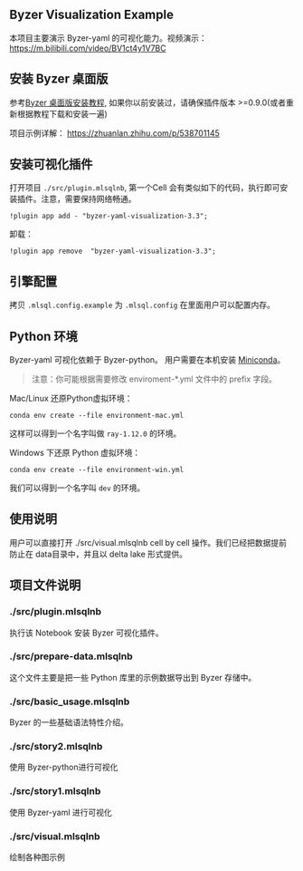 ## Byzer Visualization Example

本项目主要演示 Byzer-yaml 的可视化能力。视频演示： https://m.bilibili.com/video/BV1ct4y1V7BC

## 安装 Byzer 桌面版


参考[Byzer 桌面版安装教程](https://zhuanlan.zhihu.com/p/603399058), 如果你以前安装过，请确保插件版本 >=0.9.0(或者重新根据教程下载和安装一遍)

项目示例详解： https://zhuanlan.zhihu.com/p/538701145


## 安装可视化插件

打开项目 `./src/plugin.mlsqlnb`, 第一个Cell 会有类似如下的代码，执行即可安装插件。注意，需要保持网络畅通。


```
!plugin app add - "byzer-yaml-visualization-3.3"; 
```

卸载：

```
!plugin app remove  "byzer-yaml-visualization-3.3";
```

## 引擎配置

拷贝 `.mlsql.config.example` 为 `.mlsql.config` 在里面用户可以配置内存。

## Python 环境

Byzer-yaml 可视化依赖于 Byzer-python。 用户需要在本机安装 [Miniconda](https://docs.conda.io/en/latest/miniconda.html)。

> 注意：你可能根据需要修改 enviroment-*.yml 文件中的 prefix 字段。

Mac/Linux 还原Python虚拟环境：

```
conda env create --file environment-mac.yml
```

这样可以得到一个名字叫做 `ray-1.12.0` 的环境。


Windows 下还原 Python 虚拟环境：

```
conda env create --file environment-win.yml
```
我们可以得到一个名字叫 `dev` 的环境。

## 使用说明

用户可以直接打开 ./src/visual.mlsqlnb cell by cell 操作。我们已经把数据提前防止在 data目录中，并且以 delta lake 形式提供。


## 项目文件说明


### ./src/plugin.mlsqlnb

执行该 Notebook 安装 Byzer 可视化插件。

### ./src/prepare-data.mlsqlnb

这个文件主要是把一些 Python 库里的示例数据导出到 Byzer 存储中。

### ./src/basic_usage.mlsqlnb 

Byzer 的一些基础语法特性介绍。

### ./src/story2.mlsqlnb

使用 Byzer-python进行可视化

### ./src/story1.mlsqlnb

使用 Byzer-yaml 进行可视化

### ./src/visual.mlsqlnb

绘制各种图示例